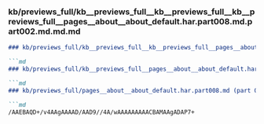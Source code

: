 ### kb/previews_full/kb__previews_full__kb__previews_full__kb__previews_full__pages__about__about_default.har.part008.md.part002.md.md.md

```md
### kb/previews_full/kb__previews_full__kb__previews_full__pages__about__about_default.har.part008.md.part002.md.md

```md
### kb/previews_full/kb__previews_full__pages__about__about_default.har.part008.md.part002.md

```md
### kb/previews_full/pages__about__about_default.har.part008.md (part 002)

```md
/AAEBAQD+/v4AAgAAAAD/AAD9//4A/wAAAAAAAAACBAMAAgADAP7+
```

```

```

```

```
